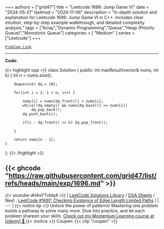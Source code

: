 
+++
authors = ["grid47"]
title = "Leetcode 1696: Jump Game VI"
date = "2024-05-21"
lastmod = "2024-11-06"
description = "In-depth solution and explanation for Leetcode 1696: Jump Game VI in C++. Includes clear intuition, step-by-step example walkthrough, and detailed complexity analysis."
tags = ["Array","Dynamic Programming","Queue","Heap (Priority Queue)","Monotonic Queue"]
categories = [
    "Medium"
]
series = ["Leetcode"]
+++



[`Problem Link`](https://leetcode.com/problems/jump-game-vi/description/)

---
**Code:**

{{< highlight cpp >}}
class Solution {
public:
    int maxResult(vector<int>& nums, int k) {
        int n = nums.size();
        
        deque<int> dq = {0};
        
        for(int i = 1; i < n; i++) {
            
            nums[i] = nums[dq.front()] + nums[i];
            while(!dq.empty() && nums[dq.back()] <= nums[i])
                dq.pop_back();
            dq.push_back(i);
            
            if(i - dq.front() >= k) dq.pop_front();
            
        }
        
        return nums[n - 1];
    }
};
{{< /highlight >}}

{{< ghcode "https://raw.githubusercontent.com/grid47/list/refs/heads/main/exp/1696.md" >}}
---
{{< youtube dHAsYTvbbj4 >}}
| [LeetCode Solutions Library](https://grid47.xyz/leetcode/) / [DSA Sheets](https://grid47.xyz/sheets/) / Next : [LeetCode #1697: Checking Existence of Edge Length Limited Paths](https://grid47.xyz/posts/leetcode-1697-checking-existence-of-edge-length-limited-paths-solution/) |
| --- |
{{< notice tip >}}
Unlock the power of patterns! Mastering one problem builds a pathway to solve many more. Dive into practice, and let each problem sharpen your skills. [Check out my Momentum Learning course at Udemy! 🚀 ](https://www.udemy.com/course/algorithms-and-data-structures-in-cpp/)
{{< /notice >}}
Coupen: {{< clip "coupen" >}}
